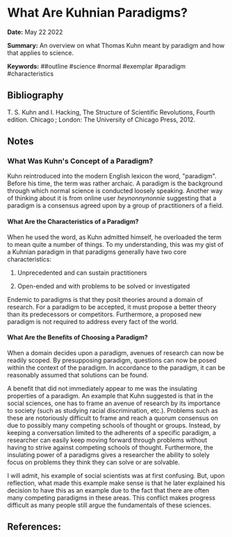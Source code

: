 # What Are Kuhnian Paradigms?

**Date:** May 22 2022

**Summary:** An overview on what Thomas Kuhn meant by paradigm and how that applies to science.

**Keywords:** ##outline #science #normal #exemplar #paradigm #characteristics

## Bibliography

T. S. Kuhn and I. Hacking, The Structure of Scientific Revolutions, Fourth edition. Chicago ; London: The University of Chicago Press, 2012.

## Notes

### What Was Kuhn's Concept of a Paradigm?

Kuhn reintroduced into the modern English lexicon the word, "paradigm".
Before his time, the term was rather archaic.
A paradigm is the background through which normal science is conducted loosely speaking.
Another way of thinking about it is from online user _heynonnynonnie_ suggesting that a paradigm is a consensus agreed upon by a group of practitioners of a field.

#### What Are the Characteristics of a Paradigm?

When he used the word, as Kuhn admitted himself, he overloaded the term to mean quite a number of things.
To my understanding, this was my gist of a Kuhnian paradigm in that paradigms generally have two core characteristics:

1. Unprecedented and can sustain practitioners

2. Open-ended and with problems to be solved or investigated

Endemic to paradigms is that they posit theories around a domain of research.
For a paradigm to be accepted, it must propose a better theory than its predecessors or competitors.
Furthermore, a proposed new paradigm is not required to address every fact of the world.

#### What Are the Benefits of Choosing a Paradigm?

When a domain decides upon a paradigm, avenues of research can now be readily scoped.
By presupposing paradigm, questions can now be posed within the context of the paradigm.
In accordance to the paradigm, it can be reasonably assumed that solutions can be found.

A benefit that did not immediately appear to me was the insulating properties of a paradigm.
An example that Kuhn suggested is that in the social sciences, one has to frame an avenue of research by its importance to society (such as studying racial discrimination, etc.).
Problems such as these are notoriously difficult to frame and reach a quorum consensus on due to possibly many competing schools of thought or groups.
Instead, by keeping a conversation limited to the adherents of a specific paradigm, a researcher can easily keep moving forward through problems without having to strive against competing schools of thought.
Furthermore, the insulating power of a paradigms gives a researcher the ability to solely focus on problems they think they can solve or are solvable.

I will admit, his example of social scientists was at first confusing.
But, upon reflection, what made this example make sense is that he later explained his decision to have this as an example due to the fact that there are often many competing paradigms in these areas.
This conflict makes progress difficult as many people still argue the fundamentals of these sciences.

## References:


